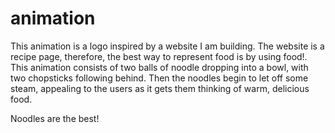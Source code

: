 # animation

This animation is a logo inspired by a  website I am building. The website is a recipe page, therefore, the best way to represent food is by using food!.
This animation consists of two balls of noodle dropping into a bowl, with two chopsticks following behind. Then the noodles begin to let off some steam, appealing to the users as it gets them thinking of warm, delicious food. 

Noodles are the best!
